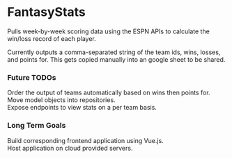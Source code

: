 # FantasyStats

Pulls week-by-week scoring data using the ESPN APIs to calculate the win/loss record of each player. 

Currently outputs a comma-separated string of the team ids, wins, losses, and points for. This gets copied manually into an google sheet to be shared.

### Future TODOs
Order the output of teams automatically based on wins then points for.  
Move model objects into repositories.  
Expose endpoints to view stats on a per team basis. 

### Long Term Goals
Build corresponding frontend application using Vue.js.  
Host application on cloud provided servers.  

